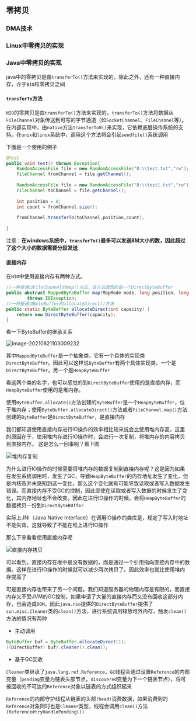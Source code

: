 ## 零拷贝  

### DMA技术  

### Linux中零拷贝的实现  

### Java中零拷贝的实现  

java中的零拷贝是由`transferTo()`方法来实现的，除此之外，还有一种直接内存，介于`BIO`和零拷贝之间  

#### `transferTo`方法  

`NIO`的零拷贝是由`transferTo()`方法来实现的。`transferTo()`方法将数据从`FileChannel`对象传送到可写的字节通道（如`SocketChannel`、`FileChannel`等）。在内部实现中，由`native`方法`transferTo0()`来实现，它依赖底层操作系统的支持。在`unix`和`linux`系统中，调用这个方法将会引起`sendfile()`系统调用  

下面是一个使用的例子  

```java
@Test
public void test() throws Exception{
    RandomAccessFile file = new RandomAccessFile("D:\\test.txt","rw");
    FileChannel fromChannel = file.getChannel();
    
    RandomAccessFile file = new RandomAccessFile("D:\\test1.txt","rw");
    FileChannel toChannel = file.getChannel();
    
    int position = 0;
    int count = fromChannel.size();
    
    fromChannel.transferTo(toChannel,position,count);
    
}
```

注意：**在windows系统中，`transferTo()`最多可以发送8M大小的数，因此超过了这个大小的数据需要分段发送**  

#### 直接内存  

在`NIO`中使用直接内存有两种方式。  

```java
//一种是通过FileChannel的map()方法，该方法返回的是一个DirectByteBuffer  
public abstract MappedByteBuffer map(MapMode mode, long position, long size)
        throws IOException;
//一种是通过ByteBuffer的allocateDirect()方法  
public static ByteBuffer allocateDirect(int capacity) {
    return new DirectByteBuffer(capacity);
}
```

看一下ByteBuffer的继承关系  

![image-20210821103009232](https://gitee.com/liujinxi931204/typoraImage/raw/master/img/image-20210821103009232.png)  

其中`MappedByteBuffer`是一个抽象类，它有一个具体的实现类`DirectByteBuffer`。因此可以这样说`ByteBuffer`有两个具体实现类，一个是`DirectByteBuffer`，另一个是`HeapByteBuffer`  

看这两个类的名字，也可以感觉的到`DirectByteBuffer`使用的是直接内存，而`HeapByteBuffer`使用的是堆内存。

使用`ByteBuffer.allocate()`方法创建的`ByteBuffer`是一个`HeapByteBuffer`，位于堆内存；使用`ByteBuffer.allocateDirect()`方法或者`FileChannel.map()`方法创建的`ByteBuffer`是`DirectByteBuffer`，是直接内存  

我们都知道使用直接内存进行IO操作的效率相比较来说会比使用堆内存高，这里的原因在于，使用堆内存进行IO操作时，会进行一次复制，将堆内存的内容拷贝到直接内存。  这是怎么一回事呢？看下图  

![堆内存复制](https://gitee.com/liujinxi931204/typoraImage/raw/master/img/%E5%A0%86%E5%86%85%E5%AD%98%E5%A4%8D%E5%88%B6.png)  

为什么进行IO操作的时候需要将堆内存的数据复制到直接内存呢？这是因为如果在发生系统调用时，发生了GC，导致`HeapByteBuffer`的内存地址发生了变化，但是内核态并未感知到这一变化，那么这个变化就有可能导致读取或者写入数据发生错误。而直接内存不受GC的控制，因此即使在读取或者写入数据的时候发生了变化，其内存地址也不会改变。因此在进行IO操作的时候，会将`HeapByteBuffer`的数据拷贝一份到`DirectByteBUffer`  

实际上JNI（Java Native Interface）在调用IO操作的类库是，规定了写入时地址不能失效，这就导致了不能在堆上进行IO操作

那么下来看看使用直接内存呢  

![直接内存拷贝](https://gitee.com/liujinxi931204/typoraImage/raw/master/img/%E7%9B%B4%E6%8E%A5%E5%86%85%E5%AD%98%E6%8B%B7%E8%B4%9D.png) 

可以看到，直接内存在堆中是没有数据的，而是通过一个引用指向直接内存中的数据。这样在进行IO操作的时候就可以减少两次拷贝了。因此效率也就比使用堆内存提高了  

可是直接内存也带来了另一个问题。我们知道服务器的物理内存是有限的，而直接内存又不受JVM的GC控制，如果申请了大量的直接内存而又没有回收这部分内存，也会造成`OOM`。因此`java.nio`提供的`DirectByteBuffer`提供了`sun.misc.Cleaner`类的`clean()`方法，进行系统调用释放堆外内存，触发`clean()`方法的情况有两种  

+ 主动调用  

```java
ByteBuffer buf = ByteBuffer.allocateDirect(1);
((DirectBuffer) buf).cleaner().clean();
```

+ 基于GC回收  

`Cleaner`类继承了`java.lang.ref.Reference`，`GC`线程会通过设置`Reference`的内部变量（`pending`变量为链表头部节点，`discovered`变量为下一个链表节点），将可被回收的不可达的`Reference`对象以链表的方式组织起来

`Reference`的内部守护线程从链表的头部`(head)`消费数据，如果消费到的`Reference`对象同时也是`Cleaner`类型，线程会调用`clean()`方法`(Reference#tryHandlePending())`

